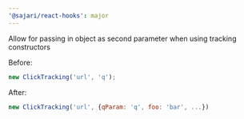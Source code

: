 ```yaml
---
'@sajari/react-hooks': major
---
```


Allow for passing in object as second parameter when using tracking constructors

Before:

```js
new ClickTracking('url', 'q');
```

After:

```js
new ClickTracking('url', {qParam: 'q', foo: 'bar', ...})
```
